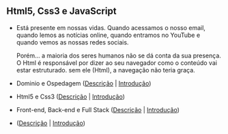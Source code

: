 ## Html5, Css3 e JavaScript

  * Está presente em nossas vidas. Quando acessamos o nosso email, quando lemos as notícias online, quando entramos 
  no YouTube e quando vemos as nossas redes sociais. 
    
    Porém… a maioria dos seres humanos não se dá conta da sua presença.
  O Html é responsável por dizer ao seu navegador como o conteúdo vai estar estruturado. sem ele (Html), a navegação 
  não teria graça.

  * Dominio e Ospedagem ([Descrição](https://www.youtube.com/watch?v=RFHSt1PCy0k&list=PLHz_AreHm4dkZ9-atkcmcBaMZdmLHft8n&index=8) | [Introdução](https://github.com/levinaval/html5_e_css3/blob/main/%20Dominio_e_Ospedagem/i.%20Mod.1_cap.2_aula.8))

  * Html5 e Css3 ([Descrição](https://www.youtube.com/watch?v=B4FU3NFRTDw&list=PLHz_AreHm4dkZ9-atkcmcBaMZdmLHft8n&index=9) | [Introdução](https://github.com/levinaval/html5_e_css3/blob/main/html5_e_css3/I.Mod.1_cap.3_aula9))

  * Front-end, Back-end e Full Stack ([Descrição](https://www.youtube.com/watch?v=iSqf2iPqJNM&list=PLHz_AreHm4dkZ9-atkcmcBaMZdmLHft8n&index=10) | [Introdução](https://github.com/levinaval/html5_e_css3/blob/main/Front-end%2C%20Back-%20end%20e%20Full%20Stack/I.mod.1_cap3_aula10))

  *  ([Descrição](https://www.youtube.com/watch?v=iSqf2iPqJNM&list=PLHz_AreHm4dkZ9-atkcmcBaMZdmLHft8n&index=10) | [Introdução](https://github.com/levinaval/html5_e_css3/blob/main/mod.1_cap3_aula.10/I_Front-end%2C%20Back-%20end%20e%20Full%20Stack))